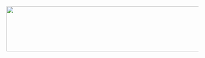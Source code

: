 <a href="https://www.gitanimals.org/en_US?utm_medium=image&utm_source=juyeoph&utm_content=line">
  <img
    src="https://render.gitanimals.org/lines/juyeoph?pet-id=711101999747978968"
    width="600"
    height="120"
  />
</a>
  

<!--
**juyeoph/juyeoph** is a ✨ _special_ ✨ repository because its `README.md` (this file) appears on your GitHub profile.

Here are some ideas to get you started:

- 🔭 I’m currently working on ...
- 🌱 I’m currently learning ...
- 👯 I’m looking to collaborate on ...
- 🤔 I’m looking for help with ...
- 💬 Ask me about ...
- 📫 How to reach me: ...
- 😄 Pronouns: ...
- ⚡ Fun fact: ...
-->
